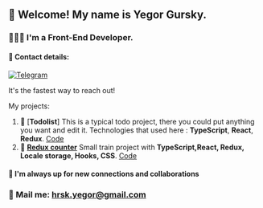 ## 👋 Welcome! My name is Yegor Gursky.
### 👨🏻‍💻 I'm a Front-End Developer.
#### 🤝 Contact details:
[![Telegram](https://img.shields.io/badge/-Telegram-282c34?style=for-the-badge&logo=telegram)](https://t.me/rzhavoevremya)

It's the fastest way to reach out!

My projects: 
1. 📝 [**Todolist**]
   This is a typical todo project, there you could put anything you want and edit it. Technologies that used here : **TypeScript**, **React**, **Redux**. [Code](https://github.com/hrsk/main-todolist)
2. 🧮 [**Redux counter**](https://hrsk.github.io/counter/)
Small train project with **TypeScript,React, Redux, Locale storage, Hooks, CSS**. [Code](https://github.com/hrsk/counter)

#### 🎯 I'm  always up for new connections and collaborations

### 💌 Mail me: hrsk.yegor@gmail.com
